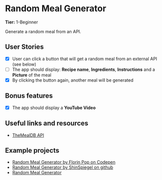 # Random Meal Generator

**Tier:** 1-Beginner

Generate a random meal from an API.

## User Stories

- [x] User can click a button that will get a random meal from an external API (see below)
- [ ] The app should display: **Recipe name**, **Ingredients**, **Instructions** and a **Picture** of the meal
- [x] By clicking the button again, another meal will be generated

## Bonus features

- [x] The app should display a **YouTube Video**

## Useful links and resources

- [TheMealDB API](https://www.themealdb.com)

## Example projects

- [Random Meal Generator by Florin Pop on Codepen](https://codepen.io/FlorinPop17/full/WNeggor)
- [Random Meal Generator by ShinSpiegel on github](https://github.com/shinspiegel/random-meal-generator)
- [Random Meal Generator](https://github.com/Lisviks/app-ideas-projects/tree/main/Tier-1/random-meal-generator)
